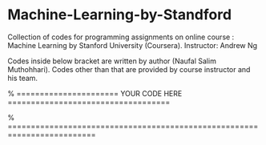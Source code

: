 # Machine-Learning-by-Standford
Collection of codes for programming assignments on online course : Machine Learning by Stanford University (Coursera).
Instructor: Andrew Ng

Codes inside below bracket are written by author (Naufal Salim Muthohhari).
Codes other than that are provided by course instructor and his team.

% ====================== YOUR CODE HERE ===================================



% =========================================================================
